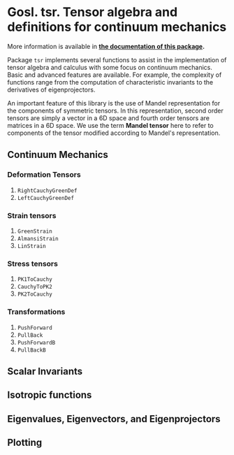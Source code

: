# Gosl. tsr. Tensor algebra and definitions for continuum mechanics

More information is available in **[the documentation of this package](https://godoc.org/github.com/cpmech/gosl/tsr).**

Package `tsr` implements several functions to assist in the implementation of tensor algebra and
calculus with some focus on continuum mechanics. Basic and advanced features are available. For
example, the complexity of functions range from the computation of characteristic invariants to the
derivatives of eigenprojectors.

An important feature of this library is the use of Mandel representation for the components of
symmetric tensors. In this representation, second order tensors are simply a vector in a 6D space
and fourth order tensors are matrices in a 6D space. We use the term **Mandel tensor** here to refer
to components of the tensor modified according to Mandel's representation.

## Continuum Mechanics

### Deformation Tensors

1. `RightCauchyGreenDef`
2. `LeftCauchyGreenDef`

### Strain tensors

1. `GreenStrain`
2. `AlmansiStrain`
3. `LinStrain`

### Stress tensors

1. `PK1ToCauchy`
2. `CauchyToPK2`
3. `PK2ToCauchy`

### Transformations

1. `PushForward`
2. `PullBack`
3. `PushForwardB`
4. `PullBackB`

## Scalar Invariants

## Isotropic functions

## Eigenvalues, Eigenvectors, and Eigenprojectors

## Plotting
